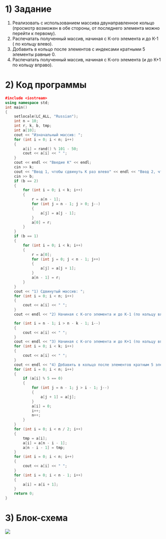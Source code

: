 # 1) Задание
 1) Реализовать с использованием массива двунаправленное
 кольцо (просмотр возможен в обе стороны, от последнего
 элемента можно перейти к первому).
 2) Распечатать полученный массив, начиная с К-ого элемента
 и до К-1 ( по кольцу влево).
 3) Добавить в кольцо после элементов с индексами кратными
 5 элементы равные 0.
 4) Распечатать полученный массив, начиная с К-ого элемента
 (и до К+1 по кольцу вправо).
# 2) Код программы

```cpp
﻿#include <iostream>
using namespace std;
int main()
{
    setlocale(LC_ALL, "Russian");
    int n = 10;
    int r, k, b, tmp;
    int a[10];
    cout << "Изначальный массив: ";
    for (int i = 0; i < n; i++)
    {
        a[i] = rand() % 101 - 50;
        cout << a[i] << " ";
    }
    cout << endl << "Введие К" << endl;
    cin >> k;
    cout << "Ввод 1, чтобы сдвинуть К раз влево" << endl << "Ввод 2, чтобы сдвинуть К раз вправо" << endl;
    cin >> b;
    if (b == 2)
    {
        for (int i = 0; i < k; i++)
        {
            r = a[n - 1];
            for (int j = n - 1; j > 0; j--)
            {
                a[j] = a[j - 1];
            }
            a[0] = r;
        }
    }
    if (b == 1)
    {
        for (int i = 0; i < k; i++)
        {
            r = a[0];
            for (int j = 0; j < n - 1; j++)
            {
                a[j] = a[j + 1];
            }
            a[n - 1] = r;
        }
    }
    cout << "1) Сдвинутый массив: ";
    for (int i = 0; i < n; i++)
    {
        cout << a[i] << " ";
    }
    cout << endl << "2) Начиная с К-ого элемента и до К-1 (по кольцу влево): ";

    for (int i = n - 1; i > n - k - 1; i--)
    {
        cout << a[i] << " ";
    }
    cout << endl << "3) Начиная с К-ого элемента и до К+1 (по кольцу вправо): ";
    for (int i = 0; i < k; i++)
    {
        cout << a[i] << " ";
    }
    cout << endl << "4) Добавить в кольцо после элементов кратным 5 элементы равные 0: ";
    for (int i = 0; i < n; i++)
    {
        if (a[i] % 5 == 0)
        {
            for (int j = n - 1; j > i - 1; j--)
            {
                a[j + 1] = a[j];
            }
            a[i] = 0;
            i++;
            n++;
        }
    }
    for (int i = 0; i < n / 2; i++)
    {
        tmp = a[i];
        a[i] = a[n - i - 1];
        a[n - i - 1] = tmp;
    }
    for (int i = 0; i < n; i++)
    {
        cout << a[i] << " ";
    }
    for (int i = 0; i < n - 1; i++)
    {
        a[i] = a[i + 1];
    }
    return 0;
}
```
# 3) Блок-схема
<image src ="4_ЗЕЛ.png">
